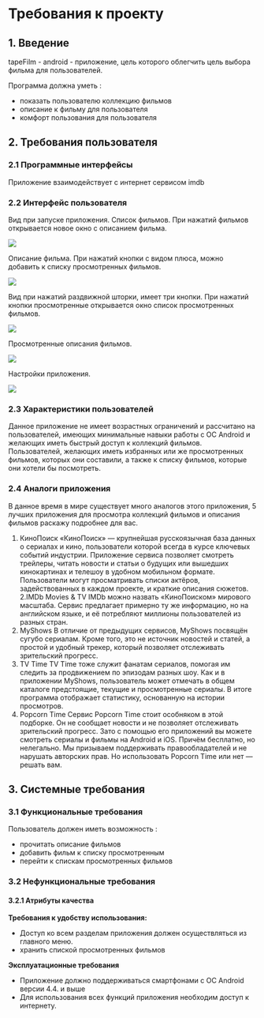 # **Требования к проекту**

## **1. Введение**

tapeFilm - android - приложение, цель которого облегчить цель выбора фильма для пользователей.

Программа должна уметь :
- показать пользователю коллекцию фильмов
- описание к фильму для пользователя 
- комфорт пользования для пользователя

## **2. Требования пользователя**

### **2.1 Программные интерфейсы**

Приложение взаимодействует с интернет сервисом imdb

### **2.2 Интерфейс пользователя**

 Вид при запуске приложения. Список фильмов. При нажатий фильмов открывается новое окно с описанием фильма.
 
![]( https://github.com/Zhanarys27/tapeFilm/blob/master/main1.PNG)

Описание фильма. При нажатий кнопки с видом плюса, можно добавить к списку просмотренных фильмов. 

![](https://github.com/Zhanarys27/tapeFilm/blob/master/infofilm1.PNG)

Вид при нажатий раздвижной шторки, имеет три кнопки. При нажатий кнопки просмотренные открывается окно список просмотренных фильмов.

![](https://github.com/Zhanarys27/tapeFilm/blob/master/shutterFilm1.PNG)

Просмотренные описания фильмов.

![](https://github.com/Zhanarys27/tapeFilm/blob/master/watchedFilm.PNG)

Настройки приложения.

![](https://github.com/Zhanarys27/tapeFilm/blob/master/settingsFilm.PNG)


### **2.3 Характеристики пользователей**
Данное приложение не имеет возрастных ограничений и рассчитано на пользователей, имеющих минимальные навыки работы с ОС Android и желающих иметь быстрый доступ к коллекций фильмов. Пользователей,  желающих иметь избранных или же просмотренных фильмов, которых они составили, а также к списку фильмов, которые они хотели бы посмотреть. 

### **2.4 Аналоги приложения**
В данное время в мире существует много аналогов этого приложения, 5 лучших приложения для просмотра коллекций фильмов и описания фильмов раскажу подробнее для вас.
1. КиноПоиск
«КиноПоиск» — крупнейшая русскоязычная база данных о сериалах и кино, пользователи которой всегда в курсе ключевых событий индустрии. Приложение сервиса позволяет смотреть трейлеры, читать новости и статьи о будущих или вышедших кинокартинах и телешоу в удобном мобильном формате. Пользователи могут просматривать списки актёров, задействованных в каждом проекте, и краткие описания сюжетов.
2.IMDb Movies & TV
IMDb можно назвать «КиноПоиском» мирового масштаба. Сервис предлагает примерно ту же информацию, но на английском языке, и её потребляют миллионы пользователей из разных стран.
3. MyShows
В отличие от предыдущих сервисов, MyShows посвящён сугубо сериалам. Кроме того, это не источник новостей и статей, а простой и удобный трекер, который позволяет отслеживать зрительский прогресс.
4. TV Time
TV Time тоже служит фанатам сериалов, помогая им следить за продвижением по эпизодам разных шоу. Как и в приложении MyShows, пользователь может отмечать в общем каталоге предстоящие, текущие и просмотренные сериалы. В итоге программа отображает статистику, основанную на истории просмотров.
5. Popcorn Time
Сервис Popcorn Time стоит особняком в этой подборке. Он не сообщает новости и не позволяет отслеживать зрительский прогресс. Зато с помощью его приложений вы можете смотреть сериалы и фильмы на Android и iOS. Причём бесплатно, но нелегально. Мы призываем поддерживать правообладателей и не нарушать авторских прав. Но использовать Popcorn Time или нет — решать вам.

## **3. Системные требования**

### **3.1 Функциональные требования**

 Пользователь должен иметь возможность :

- прочитать описание фильмов
- добавить фильм к списку просмотренным
- перейти к спискам просмотренных фильмов

### **3.2 Нефункциональные требования**

#### **3.2.1 Атрибуты качества**

**Требования к удобству использования:** 
-	Доступ ко всем разделам приложения должен осуществляться из главного меню.
-   хранить спиской просмотренных фильмов

 **Эксплуатационные требования**
-	Приложение должно поддерживаться смартфонами с ОС Android версии 4.4. и выше
- Для использования всех функций приложения необходим доступ к интернету. 
